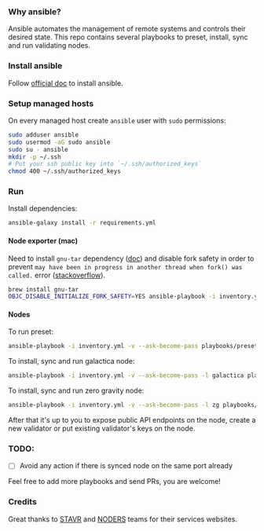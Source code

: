 ### Why ansible?
Ansible automates the management of remote systems and controls their desired
state. This repo contains several playbooks to preset, install, sync and
run validating nodes.

### Install ansible
Follow [official doc](https://docs.ansible.com/ansible/latest/installation_guide/intro_installation.html)
to install ansible.

### Setup managed hosts
On every managed host create `ansible` user with `sudo` permissions:
```bash
sudo adduser ansible
sudo usermod -aG sudo ansible
sudo su - ansible
mkdir -p ~/.ssh
# Put your ssh public key into `~/.ssh/authorized_keys`
chmod 400 ~/.ssh/authorized_keys
```

### Run

Install dependencies:
```bash
ansible-galaxy install -r requirements.yml
```

#### Node exporter (mac)
Need to install `gnu-tar` dependency
([doc](https://galaxy.ansible.com/ui/repo/published/prometheus/prometheus/content/role/node_exporter/))
and disable fork safety in order to prevent
`may have been in progress in another thread when fork() was called.` error
([stackoverflow](https://stackoverflow.com/questions/50168647/multiprocessing-causes-python-to-crash-and-gives-an-error-may-have-been-in-progr)).
```bash
brew install gnu-tar
OBJC_DISABLE_INITIALIZE_FORK_SAFETY=YES ansible-playbook -i inventory.yml --ask-become-pass playbooks/node-exp.yml
```


#### Nodes
To run preset:
```bash
ansible-playbook -i inventory.yml -v --ask-become-pass playbooks/preset.yml
```

To install, sync and run galactica node:
```bash
ansible-playbook -i inventory.yml -v --ask-become-pass -l galactica playbooks/galactica.yml
```
To install, sync and run zero gravity node:
```bash
ansible-playbook -i inventory.yml -v --ask-become-pass -l zg playbooks/zg.yml
```

After that it's up to you to expose public API endpoints on the node, create a
new validator or put existing validator's keys on the node.

### TODO:
- [ ] Avoid any action if there is synced node on the same port already

Feel free to add more playbooks and send PRs, you are welcome!

### Credits
Great thanks to [STAVR](https://stavr-team.gitbook.io/nodes-guides) and
[NODERS](https://noders.services/) teams for their services websites.